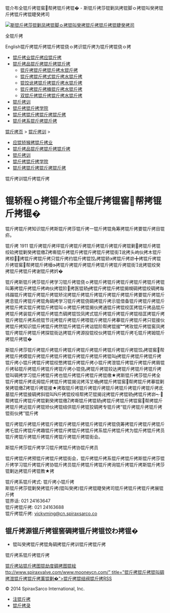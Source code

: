  锟介布全锟斤拷锟窖帮拷锟斤拷锟� - 斯锟斤拷莎锟剿凤拷锟脚ｏ拷锟叫癸拷锟斤拷锟斤拷锟睫癸拷司    

[![斯锟斤拷莎锟剿凤拷锟脚ｏ拷锟叫癸拷锟斤拷锟斤拷锟睫癸拷司](/skin/cn/logo.gif)](/)

全锟斤拷

English锟斤拷锟斤拷锟斤拷锟侥ｏ拷识锟斤拷为锟斤拷锟侥ｏ拷

-   [锟斤拷业锟斤拷应锟斤拷](/cn_applications/index.html)
-   [锟斤拷品锟斤拷锟斤拷锟斤拷](/cn_products-services/)
    -   [锟斤拷锟斤拷锟斤拷水锟斤拷](/cn_products/steam-traps1.html)
    -   [锟斤拷锟斤拷式锟斤拷水锟斤拷](/cn_products/steam-trap-per-mon1.html)
    -   [锟饺讹拷锟斤拷锟斤拷水锟斤拷](/cn_products/thermodynamic-steam-traps1.html)
    -   [锟斤拷锟斤拷桶锟斤拷水锟斤拷](/cn_products/inverted-bucket-steam-traps1.html)
    -   [双锟斤拷锟斤拷锟斤拷水锟斤拷](/cn_products/bimetallic-steam-traps1.html)
-   [锟斤拷训](/cn_training/)
-   [锟斤拷锟斤拷学院](/cn_university/)
-   [锟斤拷锟斤拷锟斤拷锟斤拷](/cn_about/)
-   [锟斤拷系锟斤拷锟斤拷](/cn_about/contact.html)

  

[锟斤拷页](/index.html) > [锟斤拷训](/cn_training/) >

-   [应锟矫猴拷锟斤拷业](/cn_applications/)
-   [锟斤拷品锟斤拷锟斤拷锟斤拷](/cn_products-services/)
-   [锟斤拷训](/cn_training/)
-   [锟斤拷锟斤拷学院](/cn_university/)
-   [锟斤拷锟斤拷锟斤拷锟斤拷](/cn_about/)

锟斤拷训锟斤拷锟斤拷

# 锟轿程ｏ拷锟介布全锟斤拷锟窖帮拷锟斤拷锟�

锟斤拷锟斤拷知识锟斤拷斯锟斤拷莎锟斤拷一锟斤拷锟角筹拷锟斤拷要锟斤拷目锟疥。

锟斤拷 1911 锟斤拷锟斤拷坪锟斤拷锟斤拷锟斤拷锟斤拷锟斤拷锟剿拷锟斤拷锟绞硷拷锟剿癸拷锟缴拷嘶锟斤拷锟斤拷锟斤拷锟斤拷锟街讹拷头岣伙拷木锟斤拷椋拷锟斤拷锟斤拷只锟斤拷约锟斤拷锟饺拷锟轿э拷锟斤拷峁╋拷锟斤拷锟斤拷锟窖帮拷锟斤拷幔拷锟斤拷锟斤拷锟斤拷锟斤拷锟斤拷锟街讹拷锟绞癸拷锟斤拷锟斤拷谢锟斤拷妗�

锟斤拷斯锟斤拷莎锟斤拷学习锟斤拷锟侥ｏ拷锟斤拷锟斤拷锟斤拷锟斤拷锟斤拷锟叫筹拷锟斤拷锟斤拷岣伙拷锟阶拷医锟轿拷锟斤拷锟斤拷锟揭幌碉拷锟绞碉拷每纬蹋锟斤拷锟斤拷锟斤拷锟矫诧拷锟斤拷锟斤拷锟斤拷锟斤拷锟斤拷要锟斤拷锟斤拷息锟斤拷锟斤拷锟角碉拷学习锟斤拷锟侥碉拷锟斤拷示锟借备锟斤拷锟斤拷锟斤拷锟斤拷实锟斤拷锟斤拷锟叫ｏ拷锟斤拷锟揭伙拷通锟斤拷锟绞匡拷锟斤拷品锟斤拷锟斤拷装锟斤拷锟斤拷锟杰碉拷锟饺凤拷式锟斤拷锟斤拷锟斤拷锟桔匡拷锟斤拷锟斤拷锟斤拷系统锟节诧拷锟斤拷锟斤拷喂锟斤拷锟斤拷摹锟斤拷锟斤拷只锟接伙拷锟斤拷知识锟斤拷锟斤拷然锟斤拷锟斤拷诎锟阶帮拷锟接︼拷玫锟斤拷锟窖凤拷锟斤拷锟斤拷锟斤拷探锟街达拷锟斤拷源投锟绞伙拷锟斤拷锟斤拷乇锟斤拷姆锟斤拷锟斤拷锟�

斯锟斤拷莎锟斤拷锟斤拷锟斤拷锟斤拷锟斤拷锟斤拷锟斤拷锟斤拷锟饺拷锟窖帮拷锟斤拷模锟斤拷锟斤拷锟斤拷锟斤拷锟斤拷锟斤拷锟叫拷锟斤拷锟斤拷锟斤拷锟斤拷小锟斤拷锟斤拷锟绞憋拷锟斤拷锟斤拷小锟斤拷泄锟斤拷锟斤拷锟斤拷屑锟斤拷毡锟斤拷锟斤拷锟斤拷锟斤拷小锟侥拷锟斤拷锟较达拷锟斤拷锟斤拷锟斤拷锟叫碉拷学习锟斤拷锟斤拷也锟斤拷锟斤拷锟斤拷锟缴★拷斯锟斤拷莎锟斤拷全锟斤拷锟斤拷氐拇锟斤拷锟斤拷锟揭诧拷泻芏嗫拷锟斤拷锟窖帮拷锟斤拷摹锟剿癸拷锟缴拷锟斤拷锟接★拷取锟斤拷锟斤拷锟斤拷锟斤拷锟斤拷锟斤拷锟斤拷氐墓锟斤拷锟接碉拷斜锟叫斤拷锟绞咀帮拷茫锟揭诧拷锟斤拷锟轿拷锟斤拷峁┭帮拷锟斤拷锟斤拷锟剿癸拷锟缴拷嘶锟斤拷锟轿拷锟斤拷锟斤拷锟窖帮拷锟斤拷锟斤拷远锟斤拷锟矫伙拷锟结供锟斤拷锟狡碉拷专锟斤拷“锟斤拷锟斤拷锟斤拷锟街伙拷”锟斤拷

锟斤拷锟斤拷锟斤拷锟斤拷锟斤拷锟斤拷锟斤拷锟斤拷锟侥筹拷锟斤拷锟斤拷锟斤拷乇锟斤拷锟斤拷趣锟斤拷锟斤拷锟斤拷锟斤拷系锟斤拷锟斤拷为锟斤拷锟斤拷员锟斤拷锟斤拷锟斤拷锟斤拷锟斤拷锟斤拷锟街会。

斯锟斤拷莎锟斤拷学习锟斤拷锟斤拷协锟斤拷员

锟斤拷锟斤拷预锟斤拷锟斤拷锟街会，锟斤拷锟斤拷系锟斤拷锟斤拷斯锟斤拷莎锟斤拷学习锟斤拷锟斤拷协锟斤拷员锟斤拷锟斤拷锟斤拷询锟斤拷锟斤拷斯锟斤拷莎锟剿达拷锟斤拷锟教★拷

锟斤拷系锟斤拷式: 锟斤拷小锟斤拷  
斯锟斤拷莎锟剿癸拷锟斤拷(锟叫癸拷)锟斤拷锟睫癸拷司锟斤拷锟斤拷锟斤拷展锟斤拷  
锟界话: 021 24163647  
锟斤拷锟斤拷: 021 24163688  
锟斤拷锟斤拷: [vickyming@cn.spiraxsarco.co](mailto:vickyming@cn.spiraxsarco.com)

## 锟斤拷源锟斤拷锟窖碉拷锟斤拷锟饺わ拷锟�

-   锟叫癸拷锟斤拷锟角碉拷锟斤拷训锟斤拷锟斤拷
    

锟斤拷系锟斤拷锟斤拷

[锟斤拷站锟斤拷图](/sitemap.html "锟斤拷站锟斤拷图")[锟劫度碉拷图](/baidu.xml)[锟絟ttp://www.spiraxvalve.com/www.mooneycn.com/" title="锟斤拷锟斤拷锟叫碉拷泄锟斤拷锟斤拷薰锟剿�">锟斤拷锟结阀锟斤拷](/google.xml)[RSS](/rss.xml)

© 2014 SpiraxSarco International, Inc.

-   [注锟斤拷](/member/index_do.php?fmdo=user&dopost=regnew)
-   [锟斤拷录](/member/login.php)